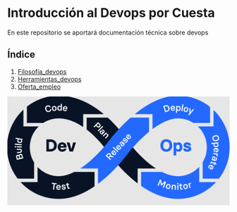 # Introducción al Devops por Cuesta
En este repositorio se aportará documentación técnica sobre devops 

## Índice

1. [Filosofía_devops](Filosofía_devops.md)
2. [Herramientas_devops](Herramientas_devops.md)
3. [Oferta_empleo](Oferta_empleo.md)


![Imagen Devops](img/devops.png)
